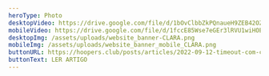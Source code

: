 ```yaml
---
heroType: Photo
desktopVideo: https://drive.google.com/file/d/1bOvClbbZkPQnaueH9ZEB42OZ883vE-x9/view?usp=sharing
mobileVideo: https://drive.google.com/file/d/1fccE85Wse7eGEr3lRVU1wiHOESR-nKFb/view?usp=sharing
desktopImg: /assets/uploads/website_banner-CLARA.png
mobileImg: /assets/uploads/website_banner_mobile_CLARA.png
buttonURL: https://hoopers.club/posts/articles/2022-09-12-timeout-com-clara-silva/
buttonText: LER ARTIGO
---
```

